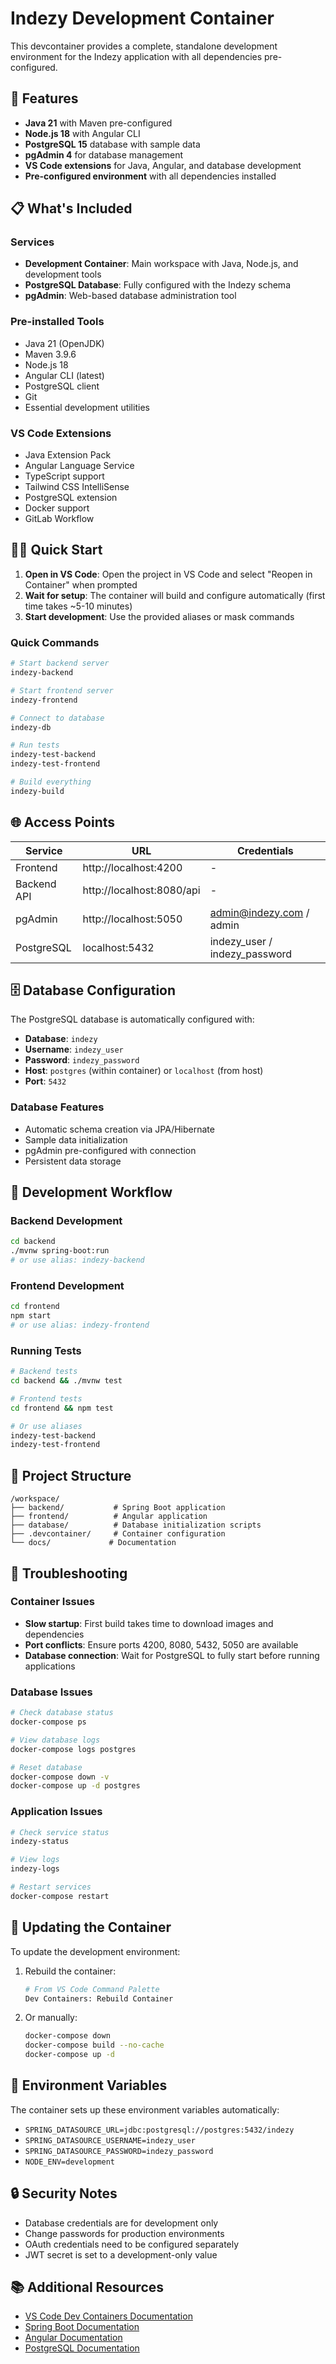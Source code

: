 # Indezy Development Container

This devcontainer provides a complete, standalone development environment for the Indezy application with all dependencies pre-configured.

## 🚀 Features

- **Java 21** with Maven pre-configured
- **Node.js 18** with Angular CLI
- **PostgreSQL 15** database with sample data
- **pgAdmin 4** for database management
- **VS Code extensions** for Java, Angular, and database development
- **Pre-configured environment** with all dependencies installed

## 📋 What's Included

### Services
- **Development Container**: Main workspace with Java, Node.js, and development tools
- **PostgreSQL Database**: Fully configured with the Indezy schema
- **pgAdmin**: Web-based database administration tool

### Pre-installed Tools
- Java 21 (OpenJDK)
- Maven 3.9.6
- Node.js 18
- Angular CLI (latest)
- PostgreSQL client
- Git
- Essential development utilities

### VS Code Extensions
- Java Extension Pack
- Angular Language Service
- TypeScript support
- Tailwind CSS IntelliSense
- PostgreSQL extension
- Docker support
- GitLab Workflow

## 🏃‍♂️ Quick Start

1. **Open in VS Code**: Open the project in VS Code and select "Reopen in Container" when prompted
2. **Wait for setup**: The container will build and configure automatically (first time takes ~5-10 minutes)
3. **Start development**: Use the provided aliases or mask commands

### Quick Commands

```bash
# Start backend server
indezy-backend

# Start frontend server  
indezy-frontend

# Connect to database
indezy-db

# Run tests
indezy-test-backend
indezy-test-frontend

# Build everything
indezy-build
```

## 🌐 Access Points

| Service | URL | Credentials |
|---------|-----|-------------|
| Frontend | http://localhost:4200 | - |
| Backend API | http://localhost:8080/api | - |
| pgAdmin | http://localhost:5050 | admin@indezy.com / admin |
| PostgreSQL | localhost:5432 | indezy_user / indezy_password |

## 🗄️ Database Configuration

The PostgreSQL database is automatically configured with:
- **Database**: `indezy`
- **Username**: `indezy_user`
- **Password**: `indezy_password`
- **Host**: `postgres` (within container) or `localhost` (from host)
- **Port**: `5432`

### Database Features
- Automatic schema creation via JPA/Hibernate
- Sample data initialization
- pgAdmin pre-configured with connection
- Persistent data storage

## 🔧 Development Workflow

### Backend Development
```bash
cd backend
./mvnw spring-boot:run
# or use alias: indezy-backend
```

### Frontend Development
```bash
cd frontend
npm start
# or use alias: indezy-frontend
```

### Running Tests
```bash
# Backend tests
cd backend && ./mvnw test

# Frontend tests
cd frontend && npm test

# Or use aliases
indezy-test-backend
indezy-test-frontend
```

## 📁 Project Structure

```
/workspace/
├── backend/           # Spring Boot application
├── frontend/          # Angular application
├── database/          # Database initialization scripts
├── .devcontainer/     # Container configuration
└── docs/             # Documentation
```

## 🐛 Troubleshooting

### Container Issues
- **Slow startup**: First build takes time to download images and dependencies
- **Port conflicts**: Ensure ports 4200, 8080, 5432, 5050 are available
- **Database connection**: Wait for PostgreSQL to fully start before running applications

### Database Issues
```bash
# Check database status
docker-compose ps

# View database logs
docker-compose logs postgres

# Reset database
docker-compose down -v
docker-compose up -d postgres
```

### Application Issues
```bash
# Check service status
indezy-status

# View logs
indezy-logs

# Restart services
docker-compose restart
```

## 🔄 Updating the Container

To update the development environment:

1. Rebuild the container:
   ```bash
   # From VS Code Command Palette
   Dev Containers: Rebuild Container
   ```

2. Or manually:
   ```bash
   docker-compose down
   docker-compose build --no-cache
   docker-compose up -d
   ```

## 📝 Environment Variables

The container sets up these environment variables automatically:
- `SPRING_DATASOURCE_URL=jdbc:postgresql://postgres:5432/indezy`
- `SPRING_DATASOURCE_USERNAME=indezy_user`
- `SPRING_DATASOURCE_PASSWORD=indezy_password`
- `NODE_ENV=development`

## 🔒 Security Notes

- Database credentials are for development only
- Change passwords for production environments
- OAuth credentials need to be configured separately
- JWT secret is set to a development-only value

## 📚 Additional Resources

- [VS Code Dev Containers Documentation](https://code.visualstudio.com/docs/remote/containers)
- [Spring Boot Documentation](https://spring.io/projects/spring-boot)
- [Angular Documentation](https://angular.io/docs)
- [PostgreSQL Documentation](https://www.postgresql.org/docs/)
